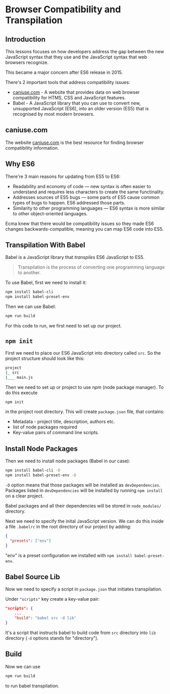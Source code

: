 # Browser Compatibility and Transpilation

## Introduction

This lessons focuses on how developers address the gap between the new JavaScript syntax that they use and the JavaScript syntax that web browsers recognize.

This became a major concern after ES6 release in 2015.

There's 2 important tools that address compatibility issues:

* [caniuse.com](https://caniuse.com) - A website that provides data on web browser compatibility for HTMS, CSS and JavaScript features.
* Babel - A JavaScript library that you can use to convert new, unsupported JavaScript (ES6), into an older version (ES5) that is recognised by most modern browsers.

## caniuse.com

The website [caniuse.com](https://caniuse.com) is the best resource for finding browser compatibility information.

## Why ES6

There're 3 main reasons for updating from ES5 to ES6:

* Readability and economy of code — new syntax is often easier to understand and requires less characters to create the same functinality.
* Addresses sources of ES5 bugs — some parts of ES5 cause common types of bugs to happen. ES6 addressed those parts.
* Similarity to other programming languages — ES6 syntax is more similar to other object-oriented languages.

Ecma knew that there would be compatibility issues so they made ES6 changes backwards-compatible, meaning you can map ES6 code into ES5.

## Transpilation With Babel

Babel is a JavaScript library that _transpiles_ ES6 JavaScript to ES5.

> Transpilation is the process of converting one programming language to another.

To use Babel, first we need to install it:

```bash
npm install babel-cli
npm install babel-preset-env
```

Then we can use Babel:

```bash
npm run build
```

For this code to run, we first need to set up our project.

## `npm init`

First we need to place our ES6 JavaScript into directory called `src`. So the project structure should look like this:

```bash
project
|_ src
|___ main.js
```

Then we need to set up or project to use _npm_ (node package manager). To do this execute

```bash
npm init
```

in the project root directory. This will create `package.json` file, that contains:

* Metadata - project title, description, authors etc.
* list of node packages required
* Key-value pairs of command line scripts.

## Install Node Packages

Then we need to install node packages (Babel in our case):

```bash
npm install babel-cli -D
npm install babel-preset-env -D
```

`-D` option means that those packages will be installed as `devDependencies`. Packages listed in `devDependencies` will be installed by running `npm install` on a clear project.

Babel packages and all their dependencies will be stored in `node_modules/` directory.

Next we need to specify the inital JavaScript version. We can do this inside a file `.babelrc` in the root directory of our project by adding:

```json
{
  "presets": ["env"]
}
```

"env" is a preset configuration we installed with `npm install babel-preset-env`.

## Babel Source Lib

Now we need to specify a script in `package.json` that initiates transpilation.

Under `"scripts"` key create a key-value pair:

```json
"scripts": {
    ...
    "build": "babel src -d lib"
}
```

It's a script that instructs babel to build code from `src` directory into `lib` directory (`-d` options stands for "directory").

## Build

Now we can use

```bash
npm run build
```

to run babel transpilation.
